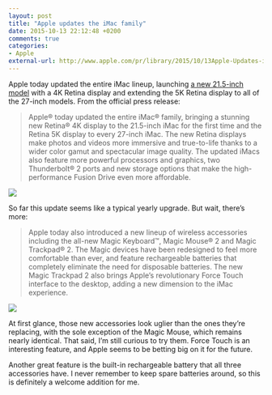```yaml
---
layout: post
title: "Apple updates the iMac family"
date: 2015-10-13 22:12:48 +0200
comments: true
categories: 
- Apple
external-url: http://www.apple.com/pr/library/2015/10/13Apple-Updates-iMac-Family-with-Stunning-New-Retina-Displays.html
---
```


Apple today updated the entire iMac lineup, launching [a new 21.5-inch model](http://www.apple.com/imac/) with a 4K Retina display and extending the 5K Retina display to all of the 27-inch models. From the official press release:

> Apple® today updated the entire iMac® family, bringing a stunning new Retina® 4K display to the 21.5-inch iMac for the first time and the Retina 5K display to every 27-inch iMac. The new Retina displays make photos and videos more immersive and true-to-life thanks to a wider color gamut and spectacular image quality. The updated iMacs also feature more powerful processors and graphics, two Thunderbolt® 2 ports and new storage options that make the high-performance Fusion Drive even more affordable.

<p class="extra-width"><img src="https://farm6.staticflickr.com/5764/22144986845_b9dabb68ab_o.jpg"/></p>

So far this update seems like a typical yearly upgrade. But wait, there’s more:

> Apple today also introduced a new lineup of wireless accessories including the all-new Magic Keyboard™, Magic Mouse® 2 and Magic Trackpad® 2. The Magic devices have been redesigned to feel more comfortable than ever, and feature rechargeable batteries that completely eliminate the need for disposable batteries. The new Magic Trackpad 2 also brings Apple’s revolutionary Force Touch interface to the desktop, adding a new dimension to the iMac experience. 

<p class="extra-width"><img src="https://farm1.staticflickr.com/766/22118804296_6dafe4676d_o.jpg"/></p>

At first glance, those new accessories look uglier than the ones they’re replacing, with the sole exception of the Magic Mouse, which remains nearly identical. That said, I’m still curious to try them. Force Touch is an interesting feature, and Apple seems to be betting big on it for the future. 

Another great feature is the built-in rechargeable battery that all three accessories have. I never remember to keep spare batteries around, so this is definitely a welcome addition for me.